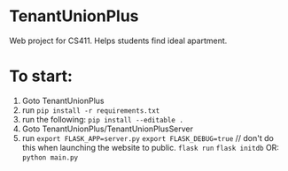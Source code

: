 # TenantUnionPlus
Web project for CS411. Helps students find ideal apartment.

# To start:
<!-- 0. run
    `source .bashrc`
    `export LC_ALL=en_US.utf-8`
    `export LANG=en_US.utf-8` -->
1. Goto TenantUnionPlus
2. run
    <!-- `npm -g install phantomjs-prebuilt` -->
    `pip install -r requirements.txt`
3. run the following:
    `pip install --editable .`
4. Goto TenantUnionPlus/TenantUnionPlusServer
5. run
    `export FLASK_APP=server.py`
    `export FLASK_DEBUG=true` // don't do this when launching the website to public.
    `flask run`
    `flask initdb`
OR: `python main.py`
